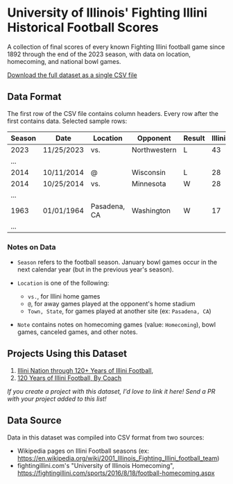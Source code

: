 # University of Illinois' Fighting Illini Historical Football Scores

A collection of final scores of every known Fighting Illini football game since 1892 through the end of the 2023 season, with data on location, homecoming, and national bowl games.

[Download the full dataset as a single CSV file](https://raw.githubusercontent.com/wadefagen/datasets/master/illini-football/illini-football-scores.csv)

## Data Format

The first row of the CSV file contains column headers. Every row after the first contains data. Selected sample rows:

| Season | Date | Location | Opponent | Result | IlliniScore | OpponentScore | Note |
| ------ | ---- | -------- | -------- | ------ | ----------- | ------------- | ---- |
| 2023 | 11/25/2023 | vs. | Northwestern | L | 43 | 45 |  |
| ... |
| 2014 | 10/11/2014 | @ | Wisconsin | L | 28 | 38 |  |
| 2014 | 10/25/2014 | vs. | Minnesota | W | 28 | 24 | Homecoming |
| ... |
| 1963 | 01/01/1964 | Pasadena, CA | Washington | W | 17 | 7 | Rose Bowl |
| ... |

### Notes on Data

- `Season` refers to the football season.  January bowl games occur in the next calendar year (but in the previous year's season).

- `Location` is one of the following:
  * `vs.`, for Illini home games
  * `@`, for away games played at the opponent's home stadium
  * `Town, State`, for games played at another site (ex: `Pasadena, CA`)

- `Note` contains notes on homecoming games (value: `Homecoming`), bowl games, canceled games, and other notes.

## Projects Using this Dataset

1. [Illini Nation through 120+ Years of Illini Football](http://waf.cs.illinois.edu/discovery/illini_nation_through_120_years_of_illini_football/), 
2. [120 Years of Illini Football, By Coach](http://waf.cs.illinois.edu/discovery/120_years_of_illini_football_by_coach/)

*If you create a project with this dataset, I'd love to link it here!  Send a PR with your project added to this list!*

## Data Source

Data in this dataset was compiled into CSV format from two sources:

- Wikipedia pages on Illini Football seasons (ex: https://en.wikipedia.org/wiki/2001_Illinois_Fighting_Illini_football_team)
- fightingillini.com's "University of Illinois Homecoming", https://fightingillini.com/sports/2016/8/18/football-homecoming.aspx
